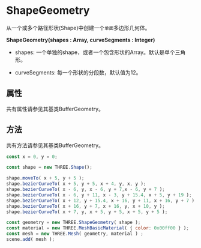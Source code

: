 
# ShapeGeometry

从一个或多个路径形状(Shape)中创建一个`单面`多边形几何体。

**ShapeGeometry(shapes : Array, curveSegments : Integer)**

- shapes: 一个单独的shape，或者一个包含形状的Array。默认是单个三角形。

- curveSegments: 每一个形状的分段数，默认值为12。

## 属性
共有属性请参见其基类BufferGeometry。

## 方法
共有方法请参见其基类BufferGeometry。

```js
const x = 0, y = 0;

const shape = new THREE.Shape();

shape.moveTo( x + 5, y + 5 );
shape.bezierCurveTo( x + 5, y + 5, x + 4, y, x, y );
shape.bezierCurveTo( x - 6, y, x - 6, y + 7,x - 6, y + 7 );
shape.bezierCurveTo( x - 6, y + 11, x - 3, y + 15.4, x + 5, y + 19 );
shape.bezierCurveTo( x + 12, y + 15.4, x + 16, y + 11, x + 16, y + 7 );
shape.bezierCurveTo( x + 16, y + 7, x + 16, y, x + 10, y );
shape.bezierCurveTo( x + 7, y, x + 5, y + 5, x + 5, y + 5 );

const geometry = new THREE.ShapeGeometry( shape );
const material = new THREE.MeshBasicMaterial( { color: 0x00ff00 } );
const mesh = new THREE.Mesh( geometry, material ) ;
scene.add( mesh );
```